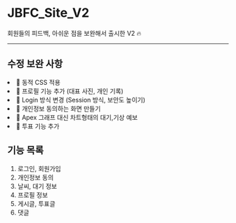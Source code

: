 

# JBFC_Site_V2
회원들의 피드백, 아쉬운 점을 보완해서 출시한 V2 🔥
<hr/>

## 수정 보완 사항 

<li>👣 동적 CSS 적용</li>
<li>👣 프로필 기능 추가 (대표 사진, 개인 기록)</li>
<li>👣 Login 방식 변경 (Session 방식, 보안도 높이기)</li>
<li>👣 개인정보 동의하는 화면 만들기</li>
<li>👣 Apex 그래프 대신 차트형태의 대기,기상 예보</li>
<li>👣 투표 기능 추가</li>

## 기능 목록

1. 로그인, 회원가입
2. 개인정보 동의
3. 날씨, 대기 정보
4. 프로필 정보
5. 게시글, 투표글
6. 댓글
   
